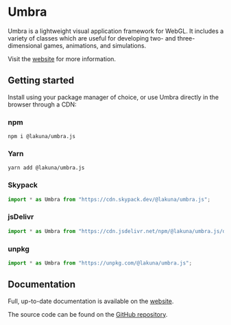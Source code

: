 # Umbra

Umbra is a lightweight visual application framework for WebGL. It includes a variety of classes which are useful for developing two- and three-dimensional games, animations, and simulations.

Visit the [website](https://umbra.lakuna.pw) for more information.

## Getting started

Install using your package manager of choice, or use Umbra directly in the browser through a CDN:

### npm

```
npm i @lakuna/umbra.js
```

### Yarn

```
yarn add @lakuna/umbra.js
```

### Skypack

```js
import * as Umbra from "https://cdn.skypack.dev/@lakuna/umbra.js";
```

### jsDelivr

```js
import * as Umbra from "https://cdn.jsdelivr.net/npm/@lakuna/umbra.js/dist/index.min.js";
```

### unpkg

```js
import * as Umbra from "https://unpkg.com/@lakuna/umbra.js";
```

## Documentation

Full, up-to-date documentation is available on the [website](https://umbra.lakuna.pw).

The source code can be found on the [GitHub repository](https://github.com/Lakuna/Umbra).
